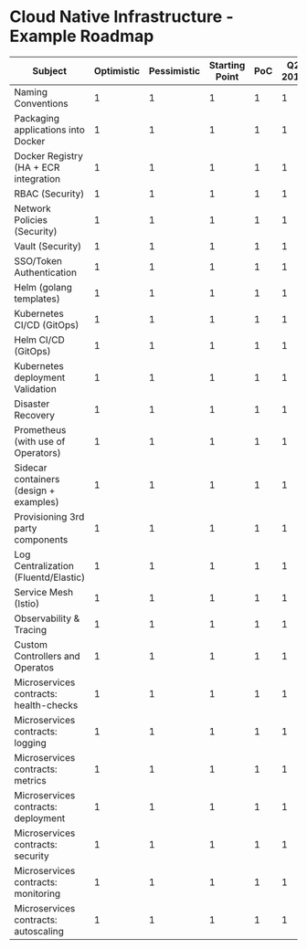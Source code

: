 # Cloud Native Infrastructure - Example Roadmap

| Subject | Optimistic | Pessimistic | Starting Point | PoC | Q2 2019 | Q3 2019 | Q4 2019 |
| --- | --- | --- | --- | --- | --- | --- | --- |
| Naming Conventions                         | 1 | 1 | 1 | 1 | 1 | 3 |
| Packaging applications into Docker         | 1 | 1 | 1 | 1 | 1 | 2 | 
| Docker Registry (HA + ECR integration      | 1 | 1 | 1 | 1 | 1 | 2 |
| RBAC (Security)                            | 1 | 1 | 1 | 1 | 1 | 2 |
| Network Policies (Security)                | 1 | 1 | 1 | 1 | 1 | 2 |
| Vault (Security)                           | 1 | 1 | 1 | 1 | 1 | 2 |
| SSO/Token Authentication                   | 1 | 1 | 1 | 1 | 1 | 2 |
| Helm (golang templates)                    | 1 | 1 | 1 | 1 | 1 | 2 |
| Kubernetes CI/CD (GitOps)                  | 1 | 1 | 1 | 1 | 1 | 2 |
| Helm CI/CD (GitOps)                        | 1 | 1 | 1 | 1 | 1 | 2 |
| Kubernetes deployment Validation           | 1 | 1 | 1 | 1 | 1 | 2 |
| Disaster Recovery                          | 1 | 1 | 1 | 1 | 1 | 2 |
| Prometheus (with use of Operators)         | 1 | 1 | 1 | 1 | 1 | 2 |
| Sidecar containers (design + examples)     | 1 | 1 | 1 | 1 | 1 | 2 |
| Provisioning 3rd party components          | 1 | 1 | 1 | 1 | 1 | 2 |
| Log Centralization (Fluentd/Elastic)     | 1 | 1 | 1 | 1 | 1 | 2 |
| Service Mesh (Istio)                       | 1 | 1 | 1 | 1 | 1 | 2 |
| Observability & Tracing                    | 1 | 1 | 1 | 1 | 1 | 2 |
| Custom Controllers and Operatos            | 1 | 1 | 1 | 1 | 1 | 2 |
| Microservices contracts: health-checks     | 1 | 1 | 1 | 1 | 1 | 2 |
| Microservices contracts: logging           | 1 | 1 | 1 | 1 | 1 | 2 |
| Microservices contracts: metrics           | 1 | 1 | 1 | 1 | 1 | 2 |
| Microservices contracts: deployment        | 1 | 1 | 1 | 1 | 1 | 2 |
| Microservices contracts: security          | 1 | 1 | 1 | 1 | 1 | 2 |
| Microservices contracts: monitoring        | 1 | 1 | 1 | 1 | 1 | 2 |
| Microservices contracts: autoscaling       | 1 | 1 | 1 | 1 | 1 | 2 |
